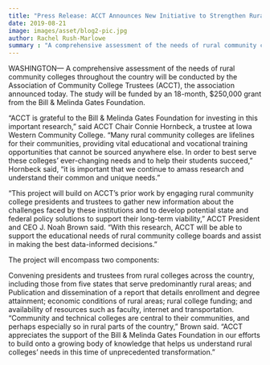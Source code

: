 ```yaml
---
title: "Press Release: ACCT Announces New Initiative to Strengthen Rural Community Colleges"
date: 2019-08-21
image: images/asset/blog2-pic.jpg
author: Rachel Rush-Marlowe
summary : "A comprehensive assessment of the needs of rural community colleges throughout the country will be conducted by the Association of Community College Trustees (ACCT), the association announced today. The study will be funded by an 18-month, $250,000 grant from the Bill & Melinda Gates Foundation."
---
```


WASHINGTON— A comprehensive assessment of the needs of rural community colleges throughout the country will be conducted by the Association of Community College Trustees (ACCT), the association announced today. The study will be funded by an 18-month, $250,000 grant from the Bill & Melinda Gates Foundation.

“ACCT is grateful to the Bill & Melinda Gates Foundation for investing in this important research,” said ACCT Chair Connie Hornbeck, a trustee at Iowa Western Community College. “Many rural community colleges are lifelines for their communities, providing vital educational and vocational training opportunities that cannot be sourced anywhere else. In order to best serve these colleges’ ever-changing needs and to help their students succeed,” Hornbeck said, “it is important that we continue to amass research and understand their common and unique needs.”

“This project will build on ACCT’s prior work by engaging rural community college presidents and trustees to gather new information about the challenges faced by these institutions and to develop potential state and federal policy solutions to support their long-term viability,” ACCT President and CEO J. Noah Brown said. “With this research, ACCT will be able to support the educational needs of rural community college boards and assist in making the best data-informed decisions.”

The project will encompass two components:

Convening presidents and trustees from rural colleges across the country, including those from five states that serve predominantly rural areas; and
Publication and dissemination of a report that details enrollment and degree attainment; economic conditions of rural areas; rural college funding; and availability of resources such as faculty, internet and transportation.
“Community and technical colleges are central to their communities, and perhaps especially so in rural parts of the country,” Brown said. “ACCT appreciates the support of the Bill & Melinda Gates Foundation in our efforts to build onto a growing body of knowledge that helps us understand rural colleges’ needs in this time of unprecedented transformation.”
